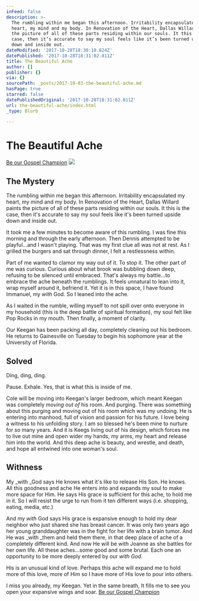 ```yaml
---
inFeed: false
description: >-
  The rumbling within me began this afternoon. Irritability encapsulated my
  heart, my mind and my body. In Renovation of the Heart, Dallas Willard paints
  the picture of all of these parts residing within our souls. It this is the
  case, then it’s accurate to say my soul feels like it’s been turned upside
  down and inside out.
dateModified: '2017-10-28T18:30:10.824Z'
datePublished: '2017-10-28T18:31:02.811Z'
title: The Beautiful Ache
author: []
publisher: {}
via: {}
sourcePath: _posts/2017-10-03-the-beautiful-ache.md
hasPage: true
starred: false
datePublishedOriginal: '2017-10-28T18:31:02.811Z'
url: the-beautiful-ache/index.html
_type: Blurb

---
```

# The Beautiful Ache
[Be our Gospel Champion][0]
![](https://the-grid-user-content.s3-us-west-2.amazonaws.com/dbb8d010-83fa-4693-a719-e2cb0226e1b9.jpg)

## The Mystery

The rumbling within me began this afternoon. Irritability encapsulated my heart, my mind and my body. In Renovation of the Heart, Dallas Willard paints the picture of all of these parts residing within our souls. It this is the case, then it's accurate to say my soul feels like it's been turned upside down and inside out.

It took me a few minutes to become aware of this rumbling. I was fine this morning and through the early afternoon. Then Dennis attempted to be playful...and I wasn't playing. That was my first clue all was not at rest. As I grilled the burgers and sat through dinner, I felt a restlessness within.

Part of me wanted to clamor my way out of it. To stop it. The other part of me was curious. Curious about what brook was bubbling down deep, refusing to be silenced until embraced. That's always my battle...to embrace the ache beneath the rumblings. It feels unnatural to lean into it, wrap myself around it, befriend it. Yet it is in this space, I have found Immanuel, my _with_ God. So I leaned into the ache.

As I waited in the rumble, willing myself to not spill over onto everyone in my household (this is the deep battle of spiritual formation), my soul felt like Pop Rocks in my mouth. Then finally, a moment of clarity.

Our Keegan has been packing all day, completely cleaning out his bedroom. He returns to Gainesville on Tuesday to begin his sophomore year at the University of Florida.

## Solved

Ding, ding, ding.

Pause. Exhale. Yes, that is what this is inside of me.

Cole will be moving into Keegan's larger bedroom, which meant Keegan was completely _moving out of_ his room. And purging. There was something about this purging and moving out of his room which was my undoing. He is entering into manhood, full of vision and passion for his future. I love being a witness to his unfolding story. I am so blessed he's been mine to nurture for so many years. And it is Keegs living out of his design, which forces me to live out mine and open wider my hands, my arms, my heart and release him into the world. And this deep ache is beauty, and wrestle, and death, and hope all entwined into one woman's soul.

## Withness

My _with _God says He knows what it's like to release His Son. He knows. All this goodness and ache He enters into and expands my soul to make more space for Him. He says His grace is sufficient for this ache, to hold me in it. So I will resist the urge to run from it ten different ways (i.e. shopping, eating, media, etc.)

And my _with_ God says His grace is expansive enough to hold my dear neighbor who just shared she has breast cancer. It was only two years ago her young granddaughter was in the fight for her life with a brain tumor. And He was _with _them and held them there, in that deep place of ache of a completely different kind. And now He will be _with_ Joanne as she battles for her own life. All these aches...some good and some brutal. Each one an opportunity to be more deeply entered by our _with God._

His is an unusual kind of love. Perhaps this ache will expand me to hold more of this love, more of Him so I have more of His love to pour into others.

I miss you already, my Keegan. Yet in the same breath, It fills me to see you open your expansive wings and soar.
[Be our Gospel Champion][0]

[0]: https://give.cru.org/0258043